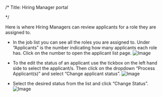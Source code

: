 /*
Title: Hiring Manager portal

*/

  
​Here is where Hiring Managers can review applicants for a role they are assigned to.  
  

- In the job list you can see all the roles you are assigned to. Under “Applicants” is the number indicating how many applicants each role has. Click on the number to open the applicant list page.
![Image](https://s3.amazonaws.com/tw-desk/i/122167/attachment-inline/98318.20150511143058006.98318.201505111430580068qiFU)  
  

- To the edit the status of an applicant use the tickbox on the left hand side to select the applicant/s. Then click on the dropdown “Process Applicant(s)” and select “Change applicant status”.
![Image](https://s3.amazonaws.com/tw-desk/i/122167/attachment-inline/98318.20150511143122347.98318.20150511143122347co4t7)  
  

- Select the desired status from the list and click “Change Status”.
![Image](https://s3.amazonaws.com/tw-desk/i/122167/attachment-inline/98318.20150511143159691.98318.20150511143159691om49a)